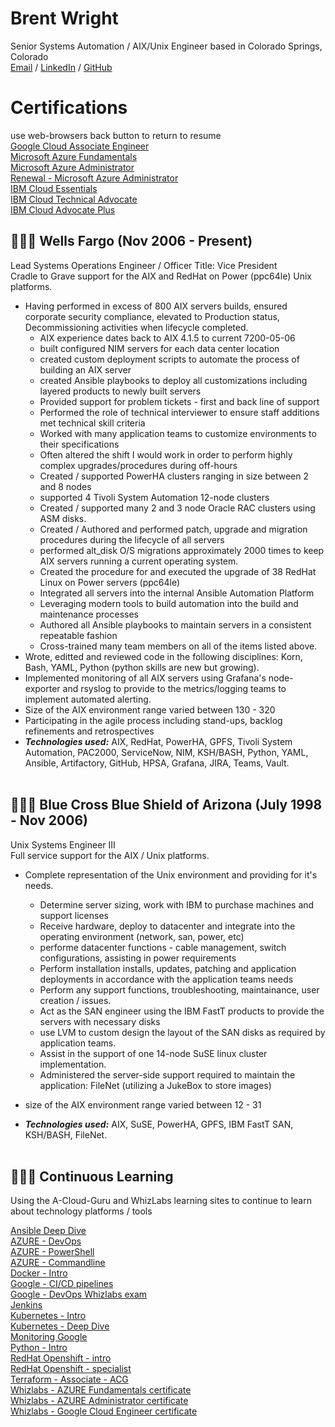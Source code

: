 # Brent Wright
Senior Systems Automation / AIX/Unix Engineer based in Colorado Springs, Colorado <br>
[Email](mailto:brent.wright1021@gmail.com) / [LinkedIn](https://www.linkedin.com/in/brent-wright-926648107/) / [GitHub](https://github.com/wrightbrent) 

# Certifications
use web-browsers back button to return to resume <br>
[Google Cloud Associate Engineer](https://github.com/wrightbrent/Cloud-cert-information/blob/main/GCP/gcp-ace-cert.png) <br>
[Microsoft Azure Fundamentals](https://github.com/wrightbrent/Cloud-cert-information/blob/main/AZ-900/Microsoft_Certified_Professional_Certificate_0.pdf) <br>
[Microsoft Azure Administrator](https://github.com/wrightbrent/Cloud-cert-information/blob/main/AZ-104/Microsoft_Azure-104_Cert.pdf) <br>
[Renewal - Microsoft Azure Administrator](https://github.com/wrightbrent/Cloud-cert-information/blob/main/az104-renew.jpg) <br>
[IBM Cloud Essentials](https://github.com/wrightbrent/Cloud-cert-information/blob/main/IBM_Cloud_Advocate_Essentials_Badge20230118-35-f2fjjj.pdf) <br>
[IBM Cloud Technical Advocate](https://github.com/wrightbrent/Cloud-cert-information/blob/main/IBM_Certified_Technical_Advocate___Cloud_v4___Code__C9004700_Badge20230301-28-1rscm0y.pdf) <br>
[IBM Cloud Advocate Plus](https://github.com/wrightbrent/Cloud-cert-information/blob/main/IBM_Certified_Advocate_Plus___Cloud_v2_Badge20230921-28-vfhewm.pdf) <br>

## 👩🏼‍💻 Wells Fargo  (Nov 2006 - Present)
Lead Systems Operations Engineer / Officer Title: Vice President <br>
Cradle to Grave support for the AIX and RedHat on Power (ppc64le) Unix platforms.
  - Having performed in excess of 800 AIX servers builds, ensured corporate security compliance, elevated to Production status, Decommissioning activities when lifecycle completed.
    * AIX experience dates back to AIX 4.1.5 to current 7200-05-06
    * built configured NIM servers for each data center location
    * created custom deployment scripts to automate the process of building an AIX server
    * created Ansible playbooks to deploy all customizations including layered products to newly built servers
    * Provided support for problem tickets - first and back line of support
    * Performed the role of technical interviewer to ensure staff additions met technical skill criteria
    * Worked with many application teams to customize environments to their specifications
    * Often altered the shift I would work in order to perform highly complex upgrades/procedures during off-hours
    * Created / supported PowerHA clusters ranging in size between 2 and 8 nodes
    * supported 4 Tivoli System Automation 12-node clusters
    * Created / supported many 2 and 3 node Oracle RAC clusters using ASM disks.
    * Created / Authored and performed patch, upgrade and migration procedures during the lifecycle of all servers
    * performed alt_disk O/S migrations approximately 2000 times to keep AIX servers running a current operating system.
    * Created the procedure for and executed the upgrade of 38 RedHat Linux on Power servers (ppc64le)
    * Integrated all servers into the internal Ansible Automation Platform
    * Leveraging modern tools to build automation into the build and maintenance processes
    * Authored all Ansible playbooks to maintain servers in a consistent repeatable fashion
    * Cross-trained many team members on all of the items listed above.
  - Wrote, editted and reviewed code in the following disciplines: Korn, Bash, YAML, Python (python skills are new but growing).
  - Implemented monitoring of all AIX servers using Grafana's node-exporter and rsyslog to provide to the metrics/logging teams to implement automated alerting.
  - Size of the AIX environment range varied between 130 - 320
  - Participating in the agile process including stand-ups, backlog refinements and retrospectives
  - **_Technologies used:_** AIX, RedHat, PowerHA, GPFS, Tivoli System Automation, PAC2000, ServiceNow, NIM, KSH/BASH, Python, YAML, Ansible, Artifactory, GitHub, HPSA, Grafana, JIRA, Teams, Vault.
<br><br>

## 👩🏼‍💻 Blue Cross Blue Shield of Arizona  (July 1998 - Nov 2006)
Unix Systems Engineer III <br>
Full service support for the AIX / Unix platforms.
  - Complete representation of the Unix environment and providing for it's needs.
    * Determine server sizing, work with IBM to purchase machines and support licenses
    * Receive hardware, deploy to datacenter and integrate into the operating environment (network, san, power, etc)
    * performe datacenter functions - cable management, switch configurations, assisting in power requirements
    * Perform installation installs, updates, patching and application deployments in accordance with the application teams needs
    * Perform any support functions, troubleshooting, maintainance, user creation / issues.
    * Act as the SAN engineer using the IBM FastT products to provide the servers with necessary disks
    * use LVM to custom design the layout of the SAN disks as required by application teams.
    * Assist in the support of one 14-node SuSE linux cluster implementation.
    * Administered the server-side support required to maintain the application: FileNet (utilizing a JukeBox to store images)
 
  - size of the AIX environment range varied between 12 - 31
  - **_Technologies used:_** AIX, SuSE, PowerHA, GPFS, IBM FastT SAN, KSH/BASH, FileNet.
<br><br>

## 👩🏼‍💻 Continuous Learning
Using the A-Cloud-Guru and WhizLabs learning sites to continue to learn about technology platforms / tools

[Ansible Deep Dive](https://github.com/wrightbrent/Cloud-cert-information/blob/main/Ansible-playbooks-deep-dive.png) <br>
[AZURE - DevOps](https://github.com/wrightbrent/Cloud-cert-information/blob/main/ACG-DevOps.pdf) <br>
[AZURE - PowerShell](https://github.com/wrightbrent/Cloud-cert-information/blob/main/azPScert.pdf) <br>
[AZURE - Commandline](https://github.com/wrightbrent/Cloud-cert-information/blob/main/azclicert.pdf) <br>
[Docker - Intro](https://github.com/wrightbrent/Cloud-cert-information/blob/main/Docker-acg-cert.pdf) <br>
[Google - CI/CD pipelines](https://github.com/wrightbrent/Cloud-cert-information/blob/main/ci-cd-cert.pdf) <br>
[Google - DevOps Whizlabs exam](https://github.com/wrightbrent/Cloud-cert-information/blob/main/devops-whiz-pass.png) <br>
[Jenkins](https://github.com/wrightbrent/Cloud-cert-information/blob/main/Jenkins-cert.pdf) <br>
[Kubernetes - Intro](https://github.com/wrightbrent/Cloud-cert-information/blob/main/intro-cert.pdf) <br>
[Kubernetes - Deep Dive](https://github.com/wrightbrent/Cloud-cert-information/blob/main/deep-dive-cert.pdf) <br>
[Monitoring Google](https://github.com/wrightbrent/Cloud-cert-information/blob/main/monitoring-cert.pdf) <br>
[Python - Intro](https://github.com/wrightbrent/Cloud-cert-information/blob/main/Python-entry-level.pdf) <br>
[RedHat Openshift - intro](https://github.com/wrightbrent/Cloud-cert-information/blob/main/OC-intro-cert.pdf) <br>
[RedHat Openshift - specialist](https://github.com/wrightbrent/Cloud-cert-information/blob/main/RHCSCK-EX180.JPG) <br>
[Terraform - Associate - ACG](https://github.com/wrightbrent/Cloud-cert-information/blob/main/terraform-acg.pdf) <br>
[Whizlabs - AZURE Fundamentals certificate](https://github.com/wrightbrent/Cloud-cert-information/blob/main/whiz-az900-cert.pdf) <br>
[Whizlabs - AZURE Administrator certificate](https://github.com/wrightbrent/Cloud-cert-information/blob/main/whiz-az104-cert.pdf) <br>
[Whizlabs - Google Cloud Engineer certificate](https://github.com/wrightbrent/Cloud-cert-information/blob/main/whiz-gcp-cert.pdf)

